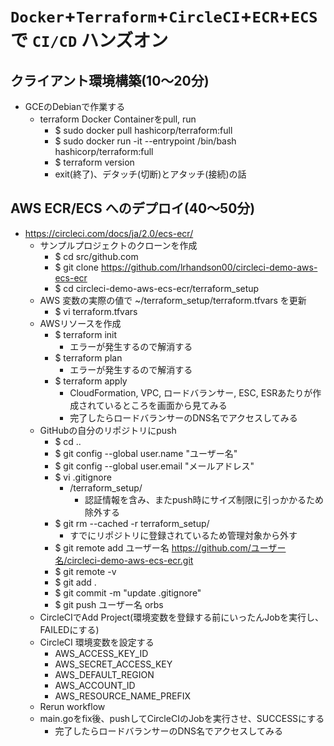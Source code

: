 # `Docker`+`Terraform`+`CircleCI`+`ECR`+`ECS` で `CI/CD` ハンズオン

## クライアント環境構築(10～20分)
- GCEのDebianで作業する
  - terraform Docker Containerをpull, run
    - $ sudo docker pull hashicorp/terraform:full
    - $ sudo docker run -it --entrypoint /bin/bash hashicorp/terraform:full
    - $ terraform version
    - exit(終了)、デタッチ(切断)とアタッチ(接続)の話

## AWS ECR/ECS へのデプロイ(40～50分)
- https://circleci.com/docs/ja/2.0/ecs-ecr/
  - サンプルプロジェクトのクローンを作成
    - $ cd src/github.com
    - $ git clone https://github.com/lrhandson00/circleci-demo-aws-ecs-ecr
    - $ cd circleci-demo-aws-ecs-ecr/terraform_setup
  - AWS 変数の実際の値で ~/terraform_setup/terraform.tfvars を更新
    - $ vi terraform.tfvars 
  - AWSリソースを作成
    - $ terraform init
      - エラーが発生するので解消する
    - $ terraform plan
      - エラーが発生するので解消する
    - $ terraform apply
      - CloudFormation, VPC, ロードバランサー, ESC, ESRあたりが作成されているところを画面から見てみる
      - 完了したらロードバランサーのDNS名でアクセスしてみる
  - GitHubの自分のリポジトリにpush
    - $ cd ..
    - $ git config --global user.name "ユーザー名"
    - $ git config --global user.email "メールアドレス"
    - $ vi .gitignore
      - /terraform_setup/
        - 認証情報を含み、またpush時にサイズ制限に引っかかるため除外する
    - $ git rm --cached -r terraform_setup/
      - すでにリポジトリに登録されているため管理対象から外す
    - $ git remote add ユーザー名 https://github.com/ユーザー名/circleci-demo-aws-ecs-ecr.git
    - $ git remote -v
    - $ git add .
    - $ git commit -m "update .gitignore"
    - $ git push ユーザー名 orbs
  - CircleCIでAdd Project(環境変数を登録する前にいったんJobを実行し、FAILEDにする)
  - CircleCI 環境変数を設定する
    - AWS_ACCESS_KEY_ID
    - AWS_SECRET_ACCESS_KEY
    - AWS_DEFAULT_REGION
    - AWS_ACCOUNT_ID
    - AWS_RESOURCE_NAME_PREFIX
  - Rerun workflow
  - main.goをfix後、pushしてCircleCIのJobを実行させ、SUCCESSにする
    - 完了したらロードバランサーのDNS名でアクセスしてみる
